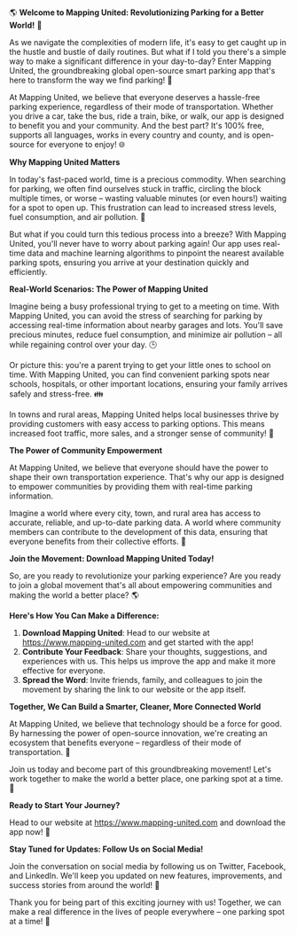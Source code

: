 🌎 **Welcome to Mapping United: Revolutionizing Parking for a Better World!** 🚀

As we navigate the complexities of modern life, it's easy to get caught up in the hustle and bustle of daily routines. But what if I told you there's a simple way to make a significant difference in your day-to-day? Enter Mapping United, the groundbreaking global open-source smart parking app that's here to transform the way we find parking! 🚗

At Mapping United, we believe that everyone deserves a hassle-free parking experience, regardless of their mode of transportation. Whether you drive a car, take the bus, ride a train, bike, or walk, our app is designed to benefit you and your community. And the best part? It's 100% free, supports all languages, works in every country and county, and is open-source for everyone to enjoy! 🌐

**Why Mapping United Matters**

In today's fast-paced world, time is a precious commodity. When searching for parking, we often find ourselves stuck in traffic, circling the block multiple times, or worse – wasting valuable minutes (or even hours!) waiting for a spot to open up. This frustration can lead to increased stress levels, fuel consumption, and air pollution. 🚨

But what if you could turn this tedious process into a breeze? With Mapping United, you'll never have to worry about parking again! Our app uses real-time data and machine learning algorithms to pinpoint the nearest available parking spots, ensuring you arrive at your destination quickly and efficiently.

**Real-World Scenarios: The Power of Mapping United**

Imagine being a busy professional trying to get to a meeting on time. With Mapping United, you can avoid the stress of searching for parking by accessing real-time information about nearby garages and lots. You'll save precious minutes, reduce fuel consumption, and minimize air pollution – all while regaining control over your day. 🕒

Or picture this: you're a parent trying to get your little ones to school on time. With Mapping United, you can find convenient parking spots near schools, hospitals, or other important locations, ensuring your family arrives safely and stress-free. 👪

In towns and rural areas, Mapping United helps local businesses thrive by providing customers with easy access to parking options. This means increased foot traffic, more sales, and a stronger sense of community! 🏬

**The Power of Community Empowerment**

At Mapping United, we believe that everyone should have the power to shape their own transportation experience. That's why our app is designed to empower communities by providing them with real-time parking information.

Imagine a world where every city, town, and rural area has access to accurate, reliable, and up-to-date parking data. A world where community members can contribute to the development of this data, ensuring that everyone benefits from their collective efforts. 🌟

**Join the Movement: Download Mapping United Today!**

So, are you ready to revolutionize your parking experience? Are you ready to join a global movement that's all about empowering communities and making the world a better place? 🌎

**Here's How You Can Make a Difference:**

1. **Download Mapping United**: Head to our website at https://www.mapping-united.com and get started with the app!
2. **Contribute Your Feedback**: Share your thoughts, suggestions, and experiences with us. This helps us improve the app and make it more effective for everyone.
3. **Spread the Word**: Invite friends, family, and colleagues to join the movement by sharing the link to our website or the app itself.

**Together, We Can Build a Smarter, Cleaner, More Connected World**

At Mapping United, we believe that technology should be a force for good. By harnessing the power of open-source innovation, we're creating an ecosystem that benefits everyone – regardless of their mode of transportation. 🌈

Join us today and become part of this groundbreaking movement! Let's work together to make the world a better place, one parking spot at a time. 💪

**Ready to Start Your Journey?**

Head to our website at https://www.mapping-united.com and download the app now! 📲

**Stay Tuned for Updates: Follow Us on Social Media!**

Join the conversation on social media by following us on Twitter, Facebook, and LinkedIn. We'll keep you updated on new features, improvements, and success stories from around the world! 🔔

Thank you for being part of this exciting journey with us! Together, we can make a real difference in the lives of people everywhere – one parking spot at a time! 🌟